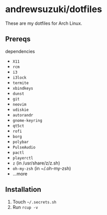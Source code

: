 # andrewsuzuki/dotfiles

These are my dotfiles for Arch Linux.

## Prereqs

dependencies

* `X11`
* `rcm`
* `i3`
* `i3lock`
* `termite`
* `xbindkeys`
* `dunst`
* `git`
* `neovim`
* `udiskie`
* `autorandr`
* `gnome-keyring`
* `qt5ct`
* `rofi`
* `borg`
* `polybar`
* `PulseAudio`
* `pactl`
* `playerctl`
* `z` (in /usr/share/z/z.sh)
* `oh-my-zsh` (in ~/.oh-my-zsh)
* ...more

## Installation

1. Touch `~/.secrets.sh`
2. Run `rcup -v`
